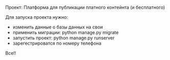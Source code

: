 Проект: Платформа для публикации платного контейнта (и бесплатного)

Для запуска проекта нужно:
- изменить данные о базы данных на свои
- применить миграции: python manage.py migrate
- запустить проект: python manage.py runserver
- зарегестрироватся по номеру телефона

Все!!